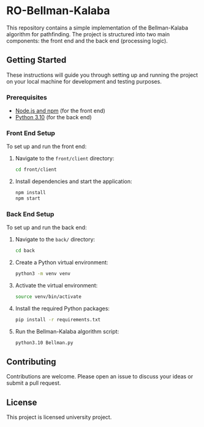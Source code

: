 # RO-Bellman-Kalaba
This repository contains a simple implementation of the Bellman-Kalaba algorithm for pathfinding. The project is structured into two main components: the front end and the back end (processing logic).

## Getting Started

These instructions will guide you through setting up and running the project on your local machine for development and testing purposes.

### Prerequisites

- [Node.js and npm](https://nodejs.org/en/download/) (for the front end)
- [Python 3.10](https://www.python.org/downloads/) (for the back end)

### Front End Setup

To set up and run the front end:

1. Navigate to the `front/client` directory:
   ```bash
   cd front/client
   ```
2. Install dependencies and start the application:
   ```bash
   npm install
   npm start
   ```

### Back End Setup

To set up and run the back end:

1. Navigate to the `back/` directory:
   ```bash
   cd back
   ```
2. Create a Python virtual environment:
   ```bash
   python3 -m venv venv
   ```
3. Activate the virtual environment:
   ```bash
   source venv/bin/activate
   ```
4. Install the required Python packages:
   ```bash
   pip install -r requirements.txt
   ```
5. Run the Bellman-Kalaba algorithm script:
   ```bash
   python3.10 Bellman.py
   ```

## Contributing

Contributions are welcome. Please open an issue to discuss your ideas or submit a pull request.

## License

This project is licensed university project.


